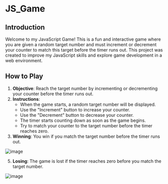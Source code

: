 # JS_Game

## Introduction
Welcome to my JavaScript Game! This is a fun and interactive game where you are given a random target number and must increment or decrement your counter to match this target before the timer runs out. This project was created to improve my JavaScript skills and explore game development in a web environment.

## How to Play
1. **Objective**: Reach the target number by incrementing or decrementing your counter before the timer runs out.
2. **Instructions**:
   - When the game starts, a random target number will be displayed.
   - Use the "Increment" button to increase your counter.
   - Use the "Decrement" button to decrease your counter.
   - The timer starts counting down as soon as the game begins.
   - Try to match your counter to the target number before the timer reaches zero.
3. **Winning**: You win if you match the target number before the timer runs out.

![image](https://github.com/djeghlaflydia/game/assets/163843966/8e5b4596-a4e9-41ac-8ac1-403ce126b9a9)
   
5. **Losing**: The game is lost if the timer reaches zero before you match the target number.

![image](https://github.com/djeghlaflydia/game/assets/163843966/1779b38d-6458-448e-84b1-043e0c74ad75)


